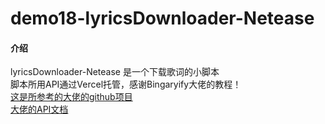 # demo18-lyricsDownloader-Netease

#### 介绍
lyricsDownloader-Netease 是一个下载歌词的小脚本  
脚本所用API通过Vercel托管，感谢Bingaryify大佬的教程！  
[这是所参考的大佬的github项目](https://github.com/Binaryify/NeteaseCloudMusicApi)  
[大佬的API文档](https://binaryify.github.io/NeteaseCloudMusicApi/#/)

